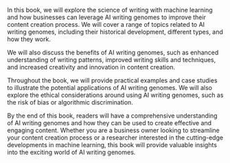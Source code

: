 
In this book, we will explore the science of writing with machine learning and how businesses can leverage AI writing genomes to improve their content creation process. We will cover a range of topics related to AI writing genomes, including their historical development, different types, and how they work.

We will also discuss the benefits of AI writing genomes, such as enhanced understanding of writing patterns, improved writing skills and techniques, and increased creativity and innovation in content creation.

Throughout the book, we will provide practical examples and case studies to illustrate the potential applications of AI writing genomes. We will also explore the ethical considerations around using AI writing genomes, such as the risk of bias or algorithmic discrimination.

By the end of this book, readers will have a comprehensive understanding of AI writing genomes and how they can be used to create effective and engaging content. Whether you are a business owner looking to streamline your content creation process or a researcher interested in the cutting-edge developments in machine learning, this book will provide valuable insights into the exciting world of AI writing genomes.
